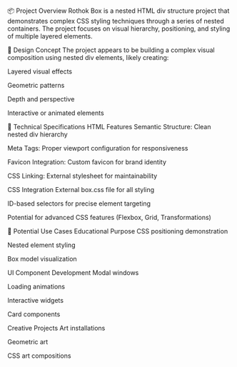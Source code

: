 📦 Project Overview
Rothok Box is a nested HTML div structure project that demonstrates complex CSS styling techniques through a series of nested containers. The project focuses on visual hierarchy, positioning, and styling of multiple layered elements.

🎨 Design Concept
The project appears to be building a complex visual composition using nested div elements, likely creating:

Layered visual effects

Geometric patterns

Depth and perspective

Interactive or animated elements

🔧 Technical Specifications
HTML Features
Semantic Structure: Clean nested div hierarchy

Meta Tags: Proper viewport configuration for responsiveness

Favicon Integration: Custom favicon for brand identity

CSS Linking: External stylesheet for maintainability

CSS Integration
External box.css file for all styling

ID-based selectors for precise element targeting

Potential for advanced CSS features (Flexbox, Grid, Transformations)


🎯 Potential Use Cases
Educational Purpose
CSS positioning demonstration

Nested element styling

Box model visualization

UI Component Development
Modal windows

Loading animations

Interactive widgets

Card components

Creative Projects
Art installations

Geometric art

CSS art compositions
